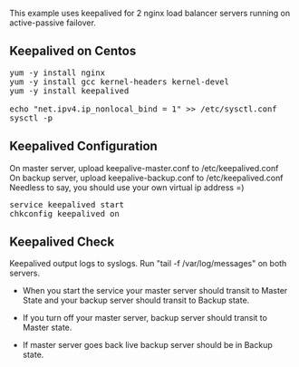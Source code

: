 This example uses keepalived for 2 nginx load balancer servers running on active-passive failover.

## Keepalived on Centos
<pre>
yum -y install nginx
yum -y install gcc kernel-headers kernel-devel
yum -y install keepalived

echo "net.ipv4.ip_nonlocal_bind = 1" >> /etc/sysctl.conf
sysctl -p
</pre>

## Keepalived Configuration
On master server, upload keepalive-master.conf to /etc/keepalived.conf  
On backup server, upload keepalive-backup.conf to /etc/keepalived.conf  
Needless to say, you should use your own virtual ip address =)

<pre>
service keepalived start
chkconfig keepalived on
</pre>

## Keepalived Check
Keepalived output logs to syslogs. Run "tail -f /var/log/messages" on both servers. 

- When you start the service your master server should transit to Master State and your backup server should transit to Backup state. 

- If you turn off your master server, backup server should transit to Master state.
 
- If master server goes back live backup server should be in Backup state.
